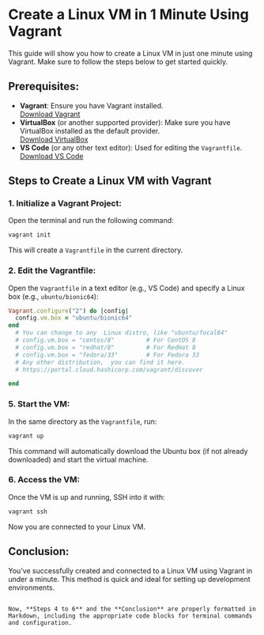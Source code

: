 # Create a Linux VM in 1 Minute Using Vagrant

This guide will show you how to create a Linux VM in just one minute using Vagrant. Make sure to follow the steps below to get started quickly.

## Prerequisites:
- **Vagrant**: Ensure you have Vagrant installed.  
  [Download Vagrant](https://www.vagrantup.com/downloads)
- **VirtualBox** (or another supported provider): Make sure you have VirtualBox installed as the default provider.  
  [Download VirtualBox](https://www.virtualbox.org/)
- **VS Code** (or any other text editor): Used for editing the `Vagrantfile`.  
  [Download VS Code](https://code.visualstudio.com/Download)


## Steps to Create a Linux VM with Vagrant

### 1. Initialize a Vagrant Project:
   Open the terminal and run the following command:
   ```bash
   vagrant init
   ```
   This will create a `Vagrantfile` in the current directory.

### 2. Edit the Vagrantfile:
   Open the `Vagrantfile` in a text editor (e.g., VS Code) and specify a Linux box (e.g., `ubuntu/bionic64`):
   ```ruby
   Vagrant.configure("2") do |config|
     config.vm.box = "ubuntu/bionic64"  
   end
     # You can change to any  Linux distro, like "ubuntu/focal64"
     # config.vm.box = "centos/8"         # For CentOS 8
     # config.vm.box = "redhat/8"         # For RedHat 8
     # config.vm.box = "fedora/33"        # For Fedora 33
     # Any other distribution,  you can find it here.
     # https://portal.cloud.hashicorp.com/vagrant/discover

   end
   ```

### 5. Start the VM:
   In the same directory as the `Vagrantfile`, run:
   ```bash
   vagrant up
   ```
   This command will automatically download the Ubuntu box (if not already downloaded) and start the virtual machine.

### 6. Access the VM:
   Once the VM is up and running, SSH into it with:
   ```bash
   vagrant ssh
   ```
   Now you are connected to your Linux VM.

## Conclusion:
You’ve successfully created and connected to a Linux VM using Vagrant in under a minute. This method is quick and ideal for setting up development environments.
```

Now, **Steps 4 to 6** and the **Conclusion** are properly formatted in Markdown, including the appropriate code blocks for terminal commands and configuration.
